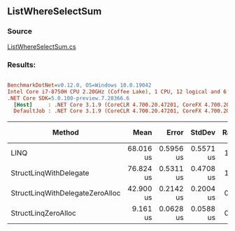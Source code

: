 ﻿## ListWhereSelectSum

### Source
[ListWhereSelectSum.cs](../../src/StructLinq.Benchmark/ListWhereSelectSum.cs)

### Results:
``` ini

BenchmarkDotNet=v0.12.0, OS=Windows 10.0.19042
Intel Core i7-8750H CPU 2.20GHz (Coffee Lake), 1 CPU, 12 logical and 6 physical cores
.NET Core SDK=5.0.100-preview.7.20366.6
  [Host]     : .NET Core 3.1.9 (CoreCLR 4.700.20.47201, CoreFX 4.700.20.47203), X64 RyuJIT
  DefaultJob : .NET Core 3.1.9 (CoreCLR 4.700.20.47201, CoreFX 4.700.20.47203), X64 RyuJIT


```
|                          Method |      Mean |     Error |    StdDev | Ratio | Gen 0 | Gen 1 | Gen 2 | Allocated |
|-------------------------------- |----------:|----------:|----------:|------:|------:|------:|------:|----------:|
|                            LINQ | 68.016 us | 0.5956 us | 0.5571 us |  1.00 |     - |     - |     - |     152 B |
|          StructLinqWithDelegate | 76.824 us | 0.5311 us | 0.4708 us |  1.13 |     - |     - |     - |     104 B |
| StructLinqWithDelegateZeroAlloc | 42.900 us | 0.2142 us | 0.2004 us |  0.63 |     - |     - |     - |         - |
|             StructLinqZeroAlloc |  9.161 us | 0.0628 us | 0.0588 us |  0.13 |     - |     - |     - |         - |
